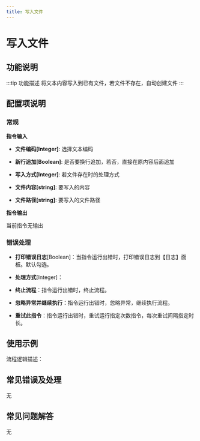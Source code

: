 ```yaml
---
title: 写入文件
---
```


# 写入文件

## 功能说明

:::tip 功能描述
将文本内容写入到已有文件，若文件不存在，自动创建文件
:::

## 配置项说明

### 常规

**指令输入**

- **文件编码[Integer]**: 选择文本编码

- **新行追加[Boolean]**: 是否要换行追加，若否，直接在原内容后面追加

- **写入方式[Integer]**: 若文件存在时的处理方式

- **文件内容[string]**: 要写入的内容

- **文件路径[string]**: 要写入的文件路径


**指令输出**

当前指令无输出

### 错误处理

- **打印错误日志**[Boolean]：当指令运行出错时，打印错误日志到【日志】面板。默认勾选。

- **处理方式**[Integer]：

 - **终止流程**：指令运行出错时，终止流程。

 - **忽略异常并继续执行**：指令运行出错时，忽略异常，继续执行流程。

 - **重试此指令**：指令运行出错时，重试运行指定次数指令，每次重试间隔指定时长。

## 使用示例

流程逻辑描述：

## 常见错误及处理

无

## 常见问题解答

无

